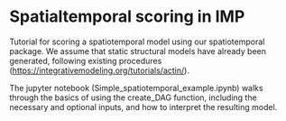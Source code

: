 # Spatialtemporal scoring in IMP
Tutorial for scoring a spatiotemporal model using our spatiotemporal package. We assume that static structural models have already been generated, following existing procedures (https://integrativemodeling.org/tutorials/actin/).

The jupyter notebook (Simple_spatiotemporal_example.ipynb) walks through the basics of using the create_DAG function, including the necessary and optional inputs, and how to interpret the resulting model.

